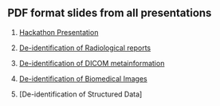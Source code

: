 PDF format slides from all presentations
----------------------------------------

1. [Hackathon Presentation](https://github.com/BIMCV-CSUSP/AnonymizationHackaton/blob/main/slides/Hackathon_Course1.pdf)

2. [De-identification of Radiological reports](https://github.com/BIMCV-CSUSP/AnonymizationHackaton/blob/main/slides/Hackaton_Course2.pdf)

3. [De-identification of DICOM metainformation](https://github.com/BIMCV-CSUSP/AnonymizationHackaton/blob/main/slides/Hackathon_Course3.pdf)

4. [De-identification of Biomedical Images](https://github.com/BIMCV-CSUSP/AnonymizationHackaton/blob/main/slides/Hackathon_Course4.pdf)

5. [De-identification of Structured Data]
    
